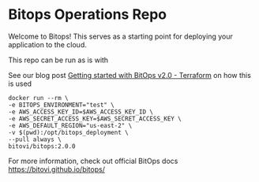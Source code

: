 # Bitops Operations Repo

Welcome to Bitops! This serves as a starting point for deploying your application to the cloud.

This repo can be run as is with

See our blog post [Getting started with BitOps v2.0 - Terraform](https://bitovi.com/blog) on how this is used

```
docker run --rm \
-e BITOPS_ENVIRONMENT="test" \
-e AWS_ACCESS_KEY_ID=$AWS_ACCESS_KEY_ID \
-e AWS_SECRET_ACCESS_KEY=$AWS_SECRET_ACCESS_KEY \
-e AWS_DEFAULT_REGION="us-east-2" \
-v $(pwd):/opt/bitops_deployment \
--pull always \
bitovi/bitops:2.0.0
```

For more information, check out official BitOps docs https://bitovi.github.io/bitops/